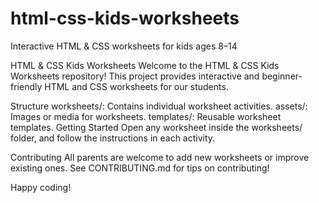 # html-css-kids-worksheets
Interactive HTML &amp; CSS worksheets for kids ages 8–14

HTML & CSS Kids Worksheets
Welcome to the HTML & CSS Kids Worksheets repository!
This project provides interactive and beginner-friendly HTML and CSS worksheets for our students.

Structure
worksheets/: Contains individual worksheet activities.
assets/: Images or media for worksheets.
templates/: Reusable worksheet templates.
Getting Started
Open any worksheet inside the worksheets/ folder, and follow the instructions in each activity.

Contributing
All parents are welcome to add new worksheets or improve existing ones.
See CONTRIBUTING.md for tips on contributing!

Happy coding!
